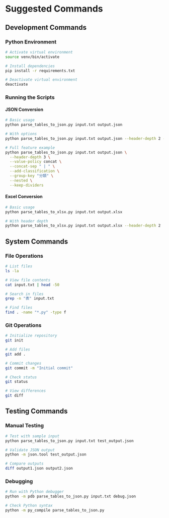 # Suggested Commands

## Development Commands

### Python Environment
```bash
# Activate virtual environment
source venv/bin/activate

# Install dependencies
pip install -r requirements.txt

# Deactivate virtual environment
deactivate
```

### Running the Scripts

#### JSON Conversion
```bash
# Basic usage
python parse_tables_to_json.py input.txt output.json

# With options
python parse_tables_to_json.py input.txt output.json --header-depth 2 --add-classification --nested

# Full feature example
python parse_tables_to_json.py input.txt output.json \
  --header-depth 3 \
  --value-policy concat \
  --concat-sep " | " \
  --add-classification \
  --group-key "分類" \
  --nested \
  --keep-dividers
```

#### Excel Conversion  
```bash
# Basic usage
python parse_tables_to_xlsx.py input.txt output.xlsx

# With header depth
python parse_tables_to_xlsx.py input.txt output.xlsx --header-depth 2
```

## System Commands

### File Operations
```bash
# List files
ls -la

# View file contents
cat input.txt | head -50

# Search in files
grep -n "表" input.txt

# Find files
find . -name "*.py" -type f
```

### Git Operations
```bash
# Initialize repository
git init

# Add files
git add .

# Commit changes  
git commit -m "Initial commit"

# Check status
git status

# View differences
git diff
```

## Testing Commands

### Manual Testing
```bash
# Test with sample input
python parse_tables_to_json.py input.txt test_output.json

# Validate JSON output
python -m json.tool test_output.json

# Compare outputs
diff output1.json output2.json
```

### Debugging
```bash
# Run with Python debugger
python -m pdb parse_tables_to_json.py input.txt debug.json

# Check Python syntax
python -m py_compile parse_tables_to_json.py
```